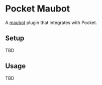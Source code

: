 # Pocket Maubot

A [maubot](https://github.com/maubot/maubot) plugin that integrates with Pocket.

## Setup

TBD

## Usage

TBD
